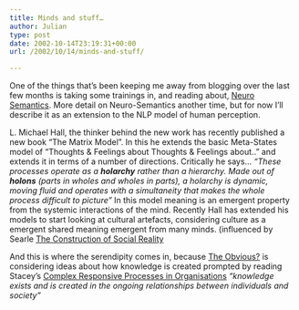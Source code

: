 ```yaml
---
title: Minds and stuff…
author: Julian
type: post
date: 2002-10-14T23:19:31+00:00
url: /2002/10/14/minds-and-stuff/

---
```

One of the things that&#8217;s been keeping me away from blogging over the last few months is taking some trainings in, and reading about, [Neuro Semantics][1]. More detail on Neuro-Semantics another time, but for now I&#8217;ll describe it as an extension to the NLP model of human perception.
  
<!--more-->


  
L. Michael Hall, the thinker behind the new work has recently published a new book &#8220;The Matrix Model&#8221;. In this he extends the basic Meta-States model of &#8220;Thoughts & Feelings about Thoughts & Feelings about..&#8221; and extends it in terms of a number of directions. Critically he says&#8230; _&#8220;These processes operate as a **holarchy** rather than a hierarchy. Made out of **holons** (parts in wholes and wholes in parts), a holarchy is dynamic, moving fluid and operates with a simultaneity that makes the whole process difficult to picture&#8221;_ In this model meaning is an emergent property from the systemic interactions of the mind. Recently Hall has extended his models to start looking at cultural artefacts, considering culture as a emergent shared meaning emergent from many minds. (influenced by Searle [The Construction of Social Reality][2]
  
And this is where the serendipity comes in, because [The Obvious?][3] is considering ideas about how knowledge is created prompted by reading Stacey&#8217;s [Complex Responsive Processes in Organisations][4] _&#8220;knowledge exists and is created in the ongoing relationships between individuals and society&#8221;_

 [1]: http://www.neuro-semantics.com/
 [2]: http://www.amazon.co.uk/exec/obidos/ASIN/0140235906/fivegocrazyinmid
 [3]: http://www.theobviousblog.net/blog/archives/000198.html#000198
 [4]: http://www.amazon.co.uk/exec/obidos/ASIN/0415249198/fivegocrazyinmid